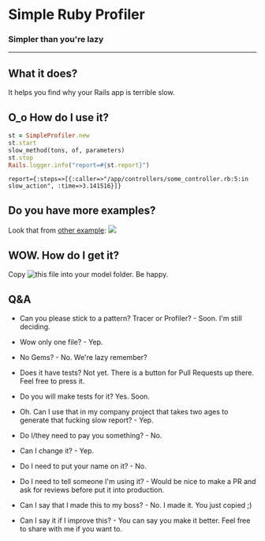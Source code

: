 # Simple Ruby Profiler 
### Simpler than you're lazy
---
## What it does?
It helps you find why your Rails app is terrible slow.

## O_o How do I use it?
```ruby
st = SimpleProfiler.new
st.start
slow_method(tons, of, parameters)
st.stop
Rails.logger.info("report=#{st.report}")
```
```log
report={:steps=>[{:caller=>"/app/controllers/some_controller.rb:5:in slow_action", :time=>3.141516}]}
```

## Do you have more examples?
Look that from [other example](https://github.com/gabrsar/SimpleRubyTracer/blob/master/tracer-test/app/controllers/application_controller.rb):
![](https://github.com/gabrsar/SimpleRubyTracer/blob/master/tracer-test/github_images/example.png)

## WOW. How do I get it?
Copy ![this file](https://github.com/gabrsar/SimpleRubyTracer/blob/master/tracer-test/app/models/simple_profiler.rb) into your model folder. Be happy.

## Q&A
- Can you please stick to a pattern? Tracer or Profiler? - Soon. I'm still deciding. 
- Wow only one file? - Yep.
- No Gems? - No. We're lazy remember?
- Does it have tests? Not yet. There is a button for Pull Requests up there. Feel free to press it.
- Do you will make tests for it? Yes. Soon.

- Oh. Can I use that in my company project that takes two ages to generate that fucking slow report? - Yep.
- Do I/they need to pay you something? - No.
- Can I change it? - Yep.
- Do I need to put your name on it? - No.
- Do I need to tell someone I'm using it? - Would be nice to make a PR and ask for reviews before put it into production.
- Can I say that I made this to my boss? - No. I made it. You just copied ;)
- Can I say it if I improve this? - You can say you make it better. Feel free to share with me if you want to.
